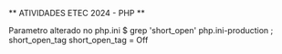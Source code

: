 ** ATIVIDADES ETEC 2024 - PHP **

Parametro alterado no php.ini
$ grep 'short_open' php.ini-production
; short_open_tag
short_open_tag = Off
